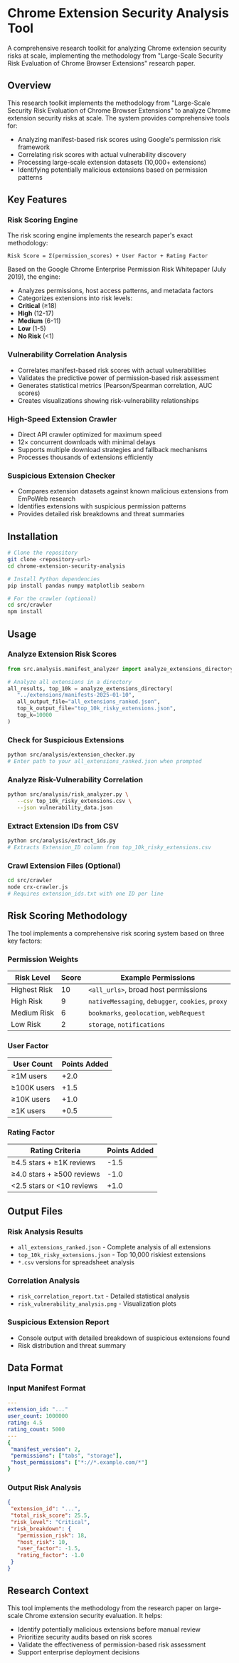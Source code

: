# Chrome Extension Security Analysis Tool

A comprehensive research toolkit for analyzing Chrome extension security risks at scale, implementing the methodology from "Large-Scale Security Risk Evaluation of Chrome Browser Extensions" research paper.

## Overview

This research toolkit implements the methodology from "Large-Scale Security Risk Evaluation of Chrome Browser Extensions" to analyze Chrome extension security risks at scale. The system provides comprehensive tools for:

- Analyzing manifest-based risk scores using Google's permission risk framework
- Correlating risk scores with actual vulnerability discovery
- Processing large-scale extension datasets (10,000+ extensions)
- Identifying potentially malicious extensions based on permission patterns

## Key Features

### Risk Scoring Engine

The risk scoring engine implements the research paper's exact methodology:

```
Risk Score = Σ(permission_scores) + User Factor + Rating Factor
```

Based on the Google Chrome Enterprise Permission Risk Whitepaper (July 2019), the engine:
- Analyzes permissions, host access patterns, and metadata factors
- Categorizes extensions into risk levels:
 - **Critical** (≥18)
 - **High** (12-17)
 - **Medium** (6-11)
 - **Low** (1-5)
 - **No Risk** (<1)

### Vulnerability Correlation Analysis

- Correlates manifest-based risk scores with actual vulnerabilities
- Validates the predictive power of permission-based risk assessment
- Generates statistical metrics (Pearson/Spearman correlation, AUC scores)
- Creates visualizations showing risk-vulnerability relationships

### High-Speed Extension Crawler

- Direct API crawler optimized for maximum speed
- 12× concurrent downloads with minimal delays
- Supports multiple download strategies and fallback mechanisms
- Processes thousands of extensions efficiently

### Suspicious Extension Checker

- Compares extension datasets against known malicious extensions from EmPoWeb research
- Identifies extensions with suspicious permission patterns
- Provides detailed risk breakdowns and threat summaries

## Installation

```bash
# Clone the repository
git clone <repository-url>
cd chrome-extension-security-analysis

# Install Python dependencies
pip install pandas numpy matplotlib seaborn

# For the crawler (optional)
cd src/crawler
npm install
```

## Usage

### Analyze Extension Risk Scores

```python
from src.analysis.manifest_analyzer import analyze_extensions_directory

# Analyze all extensions in a directory
all_results, top_10k = analyze_extensions_directory(
   "../extensions/manifests-2025-01-10",
   all_output_file="all_extensions_ranked.json",
   top_k_output_file="top_10k_risky_extensions.json",
   top_k=10000
)
```

### Check for Suspicious Extensions

```bash
python src/analysis/extension_checker.py
# Enter path to your all_extensions_ranked.json when prompted
```

### Analyze Risk-Vulnerability Correlation

```bash
python src/analysis/risk_analyzer.py \
   --csv top_10k_risky_extensions.csv \
   --json vulnerability_data.json
```

### Extract Extension IDs from CSV

```bash
python src/analysis/extract_ids.py
# Extracts Extension_ID column from top_10k_risky_extensions.csv
```

### Crawl Extension Files (Optional)

```bash
cd src/crawler
node crx-crawler.js
# Requires extension_ids.txt with one ID per line
```

## Risk Scoring Methodology

The tool implements a comprehensive risk scoring system based on three key factors:

### Permission Weights

| Risk Level | Score | Example Permissions |
|------------|-------|-------------------|
| Highest Risk | 10 | `<all_urls>`, broad host permissions |
| High Risk | 9 | `nativeMessaging`, `debugger`, `cookies`, `proxy` |
| Medium Risk | 6 | `bookmarks`, `geolocation`, `webRequest` |
| Low Risk | 2 | `storage`, `notifications` |

### User Factor

| User Count | Points Added |
|------------|-------------|
| ≥1M users | +2.0 |
| ≥100K users | +1.5 |
| ≥10K users | +1.0 |
| ≥1K users | +0.5 |

### Rating Factor

| Rating Criteria | Points Added |
|----------------|-------------|
| ≥4.5 stars + ≥1K reviews | -1.5 |
| ≥4.0 stars + ≥500 reviews | -1.0 |
| <2.5 stars or <10 reviews | +1.0 |

## Output Files

### Risk Analysis Results
- `all_extensions_ranked.json` - Complete analysis of all extensions
- `top_10k_risky_extensions.json` - Top 10,000 riskiest extensions
- `*.csv` versions for spreadsheet analysis

### Correlation Analysis
- `risk_correlation_report.txt` - Detailed statistical analysis
- `risk_vulnerability_analysis.png` - Visualization plots

### Suspicious Extension Report
- Console output with detailed breakdown of suspicious extensions found
- Risk distribution and threat summary

## Data Format

### Input Manifest Format

```yaml
---
extension_id: "..."
user_count: 1000000
rating: 4.5
rating_count: 5000
---
{
 "manifest_version": 2,
 "permissions": ["tabs", "storage"],
 "host_permissions": ["*://*.example.com/*"]
}
```

### Output Risk Analysis

```json
{
 "extension_id": "...",
 "total_risk_score": 25.5,
 "risk_level": "Critical",
 "risk_breakdown": {
   "permission_risk": 18,
   "host_risk": 10,
   "user_factor": -1.5,
   "rating_factor": -1.0
 }
}
```

## Research Context

This tool implements the methodology from the research paper on large-scale Chrome extension security evaluation. It helps:

- Identify potentially malicious extensions before manual review
- Prioritize security audits based on risk scores
- Validate the effectiveness of permission-based risk assessment
- Support enterprise deployment decisions
